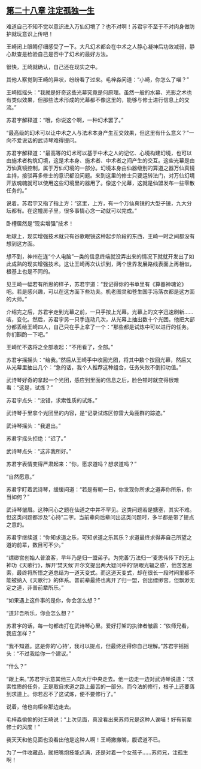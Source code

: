 ## [第二十八章 注定孤独一生](https://www.xxbiquge.com/11_11207/5463451.html)


  难道自己不知不觉以意识进入万仙幻境了？也不对啊！苏君宇不至于不对肉身做防护就玩意识上传吧！

  王崎闭上眼睛仔细感受了一下。大凡幻术都会在中术之人静心凝神后功效减弱，静心默查是检验自己是否中了幻术的最好方法。

  很快，王崎就确认，自己还在现实之中。

  其他人察觉到王崎的异状，纷纷看了过来。毛梓淼问道：“小崎，你怎么了喵？”

  王崎摇摇头：“我就是好奇这些光幕究竟是何原理。虽然一般的水幕、光影之术也有类似效果，但那些法术形成的光幕都不像这里的，能够与修士进行信息上的交流。”

  苏君宇解释道：“哦，你说这个啊，一种幻术罢了。”

  “最高级的幻术可以让中术之人与法术本身产生互交效果，但这里有什么意义？”一向不爱说话的武诗琴难得提问。

  苏君宇解释道：“最高等的幻术可以基于中术之人的记忆、心境构建幻境，也可以由施术者构筑幻境，这是术本身、施术者、中术者之间产生的交互。这些光幕是由万仙真镜控制，属于万仙幻境的一部分。幻境本身由仙器级别的算道之器万仙真镜主持，接驳再多修士的意识都没问题。来到这里的修士只要运转法门，对万仙幻境开放魂魄就可以使用这些幻境里的器用了。像这个光幕，这就是仙盟发布一些零散任务的。”

  说着。苏君宇又指了指上方：“这里，上方，有一个万仙真镜的大型子镜，九大分坛都有。在这幢房子里，很多事情心念一动就可以完成。”

  卧槽居然是“现实增强”技术！

  地球上，现实增强技术就只有谷歌眼镜这种起步阶段的东西，王崎一时之间都没有想到这方面。

  想不到，神州在连“个人电脑”一类的信息终端就没弄出来的情况下就就开发出了如此成熟的现实增强技术。这让王崎再次认识到，两个世界发展路线表面上再相似，根基上也是不同的。

  见王崎一幅若有所思的样子，苏君宇道：“我记得你的书单里有《算器神魂论》吧。若是感兴趣，可以在这方面下些功夫。机老图灵和苍生国手冯落衣都是这方面的大师。”

  介绍完之后，苏君宇走到光幕之前，一只手按上光幕。光幕上的文字迅速刷新……咳，变化。然后，苏君宇另一只手连动几次，从光幕上抽出数十个光团。他把大部分都丢给王崎四人，自己只在手上拿了一个：“那些都是试炼中可以进行的任务。你们斟酌一下吧。”

  王崎忙不迭将之全部收起：“不用看了，全部。”

  苏君宇摇摇头：“给我。”然后从王崎手中收回光团，将其中数个按回光幕，然后又从光幕里抽出几个：“急的话，我个人推荐这种组合，任务失败不倒扣功值。”

  武诗琴好奇的拿起一个光团，感应到里面的信息之后，脸色顿时就变得很难看：“这是，试炼？”

  苏君宇点头：“没错，求索性质的试炼。”

  武诗琴手里拿个光团里的内容，是“记录试炼区惊雷大角鹿群的踪迹。”

  武诗琴摇头：“我退出。”

  苏君宇摇头拒绝：“迟了。”

  武诗琴点头：“这非我所好。”

  苏君宇表情变得严肃起来：“你，愿求道吗？想求道吗？”

  “自然愿意。”

  苏君宇盯着武诗琴，缓缓问道：“若是有朝一日，你发现你所求之道非你所乐，你当如何？”

  武诗琴皱眉。这种问心之题在仙道之中并不罕见。这类问题若是搪塞，其实不难。但这类问题都涉及“心持”二字。当前辈向后辈问出这类问题时，多半都是带了提点之意的。

  苏君宇继续道：“你知求道之乐，可知求道之乐其乐？求道最终求得非自己所望之道的前辈，数目可不少。”

  “缥缈宫创始人普浪客，早年乃是归一盟弟子。为完善‘万法归一’麦思伟传下的无上神功《天歌行》，解开‘焚天候’开尔文提出两大疑问中的‘阴眼光辐之惑’，他苦苦思索，最终将所悟之道总结为一道天变式。而这道天变式，却在很长一段时间里都不能被纳入《天歌行》的体系。普前辈最终也离开了归一盟，创出缥缈宫。但飘渺无定之道，非普前辈所乐。”

  “如果遇上这件事的是你，你会怎么想？”

  “道非吾所乐，你会怎么想？”

  苏君宇的话，每一句都击打在武诗琴心里。爱好打架的执律者皱眉：“依师兄看，我应怎样？”

  “我不知道。这是你的‘心持’，我可以提点，但最终还得你自己理解。”苏君宇摇摇头：“不过我给你一个建议。”

  “什么？”

  “跟上来。”苏君宇示意其他三人向大厅中央走去。他一边走一边对武诗琴说道：“求索性质的任务，正是取自求道之路上最苦的一部分。而今法的修行，根子上还要落到求道上。你若忍不了这试炼，便不要修行了。”

  说着，他也向柜台那边走去。

  毛梓淼偷偷的对王崎说：“上次见面，真没看出来苏师兄是这种人诶喵！好有前辈修士的风度！”

  我天天和他见面也没看出他是这种人啊！王崎撇撇嘴，腹谤道不已。

  为了一件收藏品，就把嘴炮技能点满，还是对着一个女孩子……苏师兄，注孤生啊！
